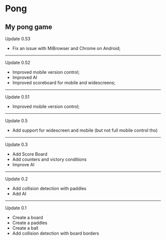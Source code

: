 # Pong
My pong game
------------------------------------------------------------------------------------------------

Update 0.53

- Fix an issue with MiBrowser and Chrome on Android;

------------------------------------------------------------------------------------------------

Update 0.52

- Improved mobile version control;
- Improved AI
- Improved scoreboard for mobile and widescreens;

------------------------------------------------------------------------------------------------

Update 0.51

- Improved mobile version control;

------------------------------------------------------------------------------------------------

Update 0.5

- Add support for widescreen and mobile (but not full mobile control tho)

------------------------------------------------------------------------------------------------

Update 0.3

- Add Score Board
- Add counters and victory conditions
- Improve AI

------------------------------------------------------------------------------------------------

Update 0.2 

- Add collision detection with paddles
- Add AI

------------------------------------------------------------------------------------------------

Update 0.1

- Create a board 
- Create a paddles
- Create a ball
- Add collision detection with board borders






